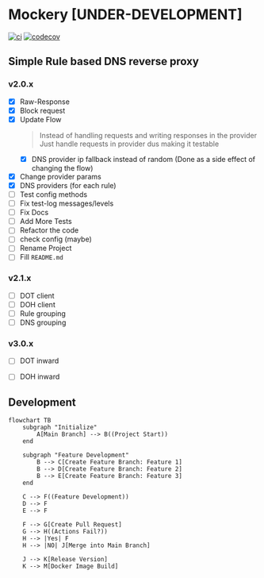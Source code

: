 # Mockery [**UNDER-DEVELOPMENT**]

[![ci](https://github.com/FMotalleb/mockery/actions/workflows/ci.yml/badge.svg)](https://github.com/FMotalleb/mockery/actions/workflows/ci.yml)
[![codecov](https://codecov.io/gh/FMotalleb/mockery/branch/main/graph/badge.svg?token=MPZZYK0LUJ)](https://codecov.io/gh/FMotalleb/mockery)


## Simple Rule based DNS reverse proxy
### v2.0.x
* [X] Raw-Response
* [X] Block request
* [X] Update Flow
    > Instead of handling requests and writing responses in the provider
    > Just handle requests in provider dus making it testable
    * [X] DNS provider ip fallback instead of random (Done as a side effect of changing the flow)
* [X] Change provider params
* [X] DNS providers (for each rule)
* [ ] Test config methods
* [ ] Fix test-log messages/levels
* [ ] Fix Docs
* [ ] Add More Tests
* [ ] Refactor the code
* [ ] check config (maybe)
* [ ] Rename Project
* [ ] Fill `README.md`
### v2.1.x
* [ ] DOT client
* [ ] DOH client
* [ ] Rule grouping
* [ ] DNS grouping
### v3.0.x
* [ ] DOT inward
* [ ] DOH inward


## Development

```mermaid
flowchart TB
    subgraph "Initialize"
        A[Main Branch] --> B((Project Start))
    end

    subgraph "Feature Development"
        B --> C[Create Feature Branch: Feature 1]
        B --> D[Create Feature Branch: Feature 2]
        B --> E[Create Feature Branch: Feature 3]
    end

    C --> F((Feature Development))
    D --> F
    E --> F

    F --> G[Create Pull Request]
    G --> H((Actions Fail?))
    H --> |Yes| F
    H --> |NO| J[Merge into Main Branch]
    
    J --> K[Release Version]
    K --> M[Docker Image Build]
```
